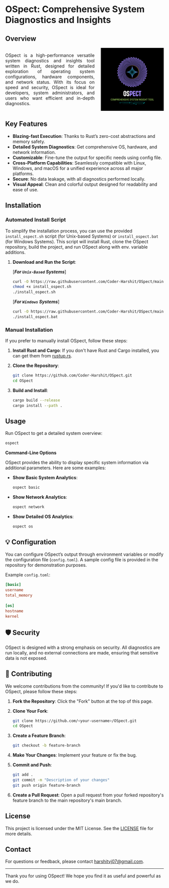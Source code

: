 # OSpect: Comprehensive System Diagnostics and Insights


## Overview

<div style="display: flex; align-items: center; justify-content: space-between;">
  <p style="text-align: justify;">
    OSpect is a high-performance versatile system diagnostics and insights tool written in Rust, designed for detailed exploration of operating system configurations, hardware components, and network status. With its focus on speed and security, OSpect is ideal for developers, system administrators, and users who want efficient and in-depth diagnostics.
  </p>

  <img src="assets/github/OSpect_github.gif" alt="OSpect Logo" width="200" style="margin-left: 20px;" />

</div>

## Key Features
- **Blazing-fast Execution**: Thanks to Rust’s zero-cost abstractions and memory safety.
- **Detailed System Diagnostics**: Get comprehensive OS, hardware, and network information.
- **Customizable**: Fine-tune the output for specific needs using config file.
- **Cross-Platform Capabilities**: Seamlessly compatible with Linux, Windows, and macOS for a unified experience across all major platforms.
- **Secure**: No data leakage, with all diagnostics performed locally.
- **Visual Appeal**: Clean and colorful output designed for readability and ease of use.

## Installation

### Automated Install Script

To simplify the installation process, you can use the provided `install_ospect.sh` script (for Unix-based Systems) or `install_ospect.bat` (for Windows Systems). This script will install Rust, clone the OSpect repository, build the project, and run OSpect along with env. variable additions.

1. **Download and Run the Script**:
   
   [***For `Unix-Based` Systems***]
   ```sh
   curl -O https://raw.githubusercontent.com/Coder-Harshit/OSpect/main/install_ospect.sh
   chmod +x install_ospect.sh
   ./install_ospect.sh
   ```
   
   [***For `Windows` Systems***]
   ```sh
   curl -O https://raw.githubusercontent.com/Coder-Harshit/OSpect/main/install_ospect.bat
   ./install_ospect.bat
   ```

### Manual Installation

If you prefer to manually install OSpect, follow these steps:

1. **Install Rust and Cargo**: If you don't have Rust and Cargo installed, you can get them from [rustup.rs](https://rustup.rs/).

2. **Clone the Repository**:
   ```sh
   git clone https://github.com/Coder-Harshit/OSpect.git
   cd OSpect
   ```

3. **Build and Install**:
   ```sh
   cargo build --release
   cargo install --path .
   ```

## Usage
Run OSpect to get a detailed system overview:

```sh
ospect
```

**Command-Line Options**

OSpect provides the ability to display specific system information via additional parameters. Here are some examples:

- **Show Basic System Analytics**:
  ```sh
  ospect basic
  ```

- **Show Network Analytics**:
  ```sh
  ospect network
  ```

<!-- - **Show Detailed Hardware Analytics**:
  ```sh
  ospect hardware
  ``` -->

- **Show Detailed OS Analytics**:
  ```sh
  ospect os
  ```

<!-- - **Show Version Information**:
  ```sh
  ospect --version
  ```
- **Display Help**:
  ```
  ospect --help
  ``` -->

## 💡 Configuration

You can configure OSpect’s output through environment variables or modify the configuration file (`config.toml`). A sample config file is provided in the repository for demonstration purposes.

Example `config.toml`:

```toml
[basic]
username
total_memory

[os]
hostname
kernel

```

## 🛡️ Security

OSpect is designed with a strong emphasis on security. All diagnostics are run locally, and no external connections are made, ensuring that sensitive data is not exposed.

## 🤝 Contributing

We welcome contributions from the community! If you'd like to contribute to OSpect, please follow these steps:

1. **Fork the Repository**: Click the "Fork" button at the top of this page.

2. **Clone Your Fork**:
   ```sh
   git clone https://github.com/<your-username>/OSpect.git
   cd OSpect
   ```

3. **Create a Feature Branch**:
   ```sh
   git checkout -b feature-branch
   ```

4. **Make Your Changes**: Implement your feature or fix the bug.

5. **Commit and Push**:
   ```sh
   git add .
   git commit -m "Description of your changes"
   git push origin feature-branch
   ```

6. **Create a Pull Request**: Open a pull request from your forked repository's feature branch to the main repository's main branch.

## License

This project is licensed under the MIT License. See the [LICENSE](LICENSE) file for more details.

## Contact

For questions or feedback, please contact [harshitvj07@gmail.com](mailto:harshitvj07@gmail.com).

---

Thank you for using OSpect! We hope you find it as useful and powerful as we do.
